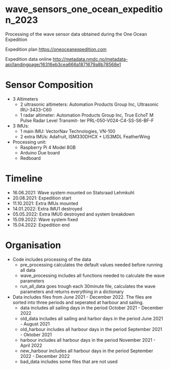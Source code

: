 # wave_sensors_one_ocean_expedition_2023
Processing of the wave sensor data obtained during the One Ocean Expedition

Expedition plan https://oneoceanexpedition.com

Expedition data online http://metadata.nmdc.no/metadata-api/landingpage/16316eb3cea666a1871679a8b78568e1

# Sensor Composition
- 3 Altimeters
    * 2 ultrasonic altimeters: Automation Products Group Inc, Ultrasonic IRU-3433-C60
    * 1 radar altimeter: Automation Products Group Inc, True EchoT M Pulse Radar Level Transmit- ter PRL-050-V024-C4-SS-S6-BF-F
- 3 IMUs:
    * 1 main IMU: VectorNav Technologies, VN-100
    * 2 extra IMUs: Adafruit, ISM330DHCX + LIS3MDL FeatherWing
- Processing unit: 
    * Raspberry Pi 4 Model 8GB
    * Arduino Due board
    * Redboard

# Timeline
- 16.06.2021: Wave system mounted on Statsraad Lehmkuhl
- 20.08.2021: Expedition start
- 11.10.2021: Extra IMUs mounted
- 14.01.2022: Extra IMU1 destroyed
- 05.05.2022: Extra IMU0 destroyed and system breakdown
- 15.09.2022: Wave system fixed
- 15.04.2022: Expedition end

# Organisation
- Code includes processing of the data
   * pre_processing calculates the default values needed before running all data
   * wave_processing includes all functions needed to calculate the wave parameters
   * run_all_data goes trough each 30minute file, calculates the wave parameters and returns everything in a dictionary
- Data includes files from June 2021 - December 2022. The files are sorted into three periods and seperated at harbour and sailing. 
   * data includes all sailing days in the period October 2021 - December 2022
   * old_data includes all sailing and harbor days in the period June 2021 - August 2021
   * old_harbour includes all harbour days in the period September 2021 - Oktober 2021
   * harbour includes all harbour days in the period November 2021 - April 2022
   * new_harbour includes all harbour days in the period September 2022 - December 2022
   * bad_data includes some files that are not used
